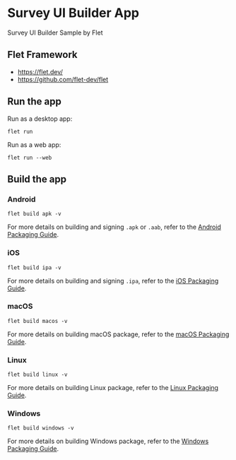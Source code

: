 # Survey UI Builder App

Survey UI Builder Sample by Flet

## Flet Framework

- https://flet.dev/
- https://github.com/flet-dev/flet

## Run the app

Run as a desktop app:

```
flet run
```

Run as a web app:

```
flet run --web
```

## Build the app

### Android

```
flet build apk -v
```

For more details on building and signing `.apk` or `.aab`, refer to
the [Android Packaging Guide](https://flet.dev/docs/publish/android/).

### iOS

```
flet build ipa -v
```

For more details on building and signing `.ipa`, refer to the [iOS Packaging Guide](https://flet.dev/docs/publish/ios/).

### macOS

```
flet build macos -v
```

For more details on building macOS package, refer to the [macOS Packaging Guide](https://flet.dev/docs/publish/macos/).

### Linux

```
flet build linux -v
```

For more details on building Linux package, refer to the [Linux Packaging Guide](https://flet.dev/docs/publish/linux/).

### Windows

```
flet build windows -v
```

For more details on building Windows package, refer to
the [Windows Packaging Guide](https://flet.dev/docs/publish/windows/).